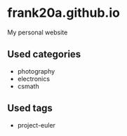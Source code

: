 # frank20a.github.io
My personal website

## Used categories
- photography
- electronics
- csmath

## Used tags
- project-euler